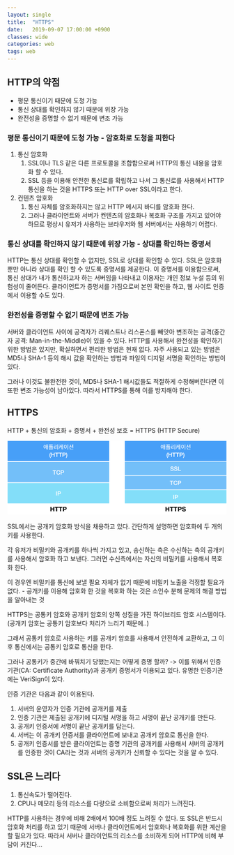 ```yaml
---
layout: single
title:  "HTTPS"
date:   2019-09-07 17:00:00 +0900
classes: wide
categories: web
tags: web
---
```


## HTTP의 약점

- 평문 통신이기 때문에 도청 가능
- 통신 상대를 확인하지 않기 때문에 위장 가능
- 완전성을 증명할 수 없기 때문에 변조 가능

### 평문 통신이기 때문에 도청 가능 - 암호화로 도청을 피한다

1. 통신 암호화
   1. SSL이나 TLS 같은 다른 프로토콜을 조합함으로써 HTTP의 통신 내용을 암호화 할 수 있다.
   2. SSL 등을 이용해 안전한 통신로를 확립하고 나서 그 통신로를 사용해서 HTTP 통신을 하는 것을 HTTPS 또는 HTTP over SSL이라고 한다.
2. 컨텐츠 암호화
   1. 통신 자체를 암호화하지는 않고 HTTP 메시지 바디를 암호화 한다.
   2. 그러나 클라이언트와 서버가 컨텐츠의 암호화나 복호화 구조를 가지고 있어야 하므로 평상시 유저가 사용하는 브라우저와 웹 서버에서는 사용하기 어렵다.

### 통신 상대를 확인하지 않기 때문에 위장 가능 - 상대를 확인하는 증명서

HTTP는 통신 상대를 확인할 수 없지만, SSL로 상대를 확인할 수 있다. SSL은 암호화 뿐만 아니라 상대를 확인 할 수 있도록 증명서를 제공한다.
이 증명서를 이용함으로써, 통신 상대가 내가 통신하고자 하는 서버임을 나타내고 이용자는 개인 정보 누설 등의 위험성이 줄어든다.
클라이언트가 증명서를 가짐으로써 본인 확인을 하고, 웹 사이트 인증에서 이용할 수도 있다.

### 완전성을 증명할 수 없기 때문에 변조 가능

서버와 클라이언트 사이에 공격자가 리퀘스트나 리스폰스를 빼앗아 변조하는 공격(중간자 공격: Man-in-the-Middle)이 있을 수 있다.
HTTP를 사용해서 완전성을 확인하기 위한 방법은 있지만, 확실하면서 편리한 방법은 현재 없다. 자주 사용되고 있는 방법은 MD5나 SHA-1 등의 해시 값을 확인하는 방법과 파일의 디지털 서명을 확인하는 방법이 있다.

그러나 이것도 불완전한 것이, MD5나 SHA-1 해시값들도 적절하게 수정해버린다면 이 또한 변조 가능성이 남아있다. 따라서 HTTPS를 통해 이를 방지해야 한다.

## HTTPS

HTTP + 통신의 암호화 + 증명서 + 완전성 보호 = HTTPS (HTTP Secure)

![HTTPS](/assets/img/https/https.png)

SSL에서는 공개키 암호화 방식을 채용하고 있다. 간단하게 설명하면 암호화에 두 개의 키를 사용한다.

각 유저가 비밀키와 공개키를 하나씩 가지고 있고, 송신하는 측은 수신하는 측의 공개키를 사용해서 암호화 하고 보낸다. 그러면 수신측에서는 자신의 비밀키를 사용해서 복호화 한다.

이 경우엔 비밀키를 통신에 보낼 필요 자체가 없기 때문에 비밀키 노출을 걱정할 필요가 없다. - 공개키를 이용해 암호화 한 것을 복호화 하는 것은 소인수 분해 문제의 해결 방법을 알아내는 것

HTTPS는 공통키 암호와 공개키 암호의 양쪽 성질을 가진 하이브리드 암호 시스템이다. (공개키 암호는 공통키 암호보다 처리가 느리기 때문에..)

그래서 공통키 암호로 사용하는 키를 공개키 암호를 사용해서 안전하게 교환하고, 그 이후 통신에서는 공통키 암호로 통신을 한다.

그러나 공통키가 중간에 바꿔치기 당했는지는 어떻게 증명 할까? -> 이를 위해서 인증 기관(CA: Certificate Authority)과 공개키 증명서가 이용되고 있다. 유명한 인증기관에는 VeriSign이 있다.

인증 기관은 다음과 같이 이용된다.

1. 서버의 운영자가 인증 기관에 공개키를 제출
2. 인증 기관은 제출된 공개키에 디지털 서명을 하고 서명이 끝난 공개키를 만든다.
3. 공개키 인증서에 서명이 끝난 공개키를 담는다.
4. 서버는 이 공개키 인증서를 클라이언트에 보내고 공개키 암호로 통신을 한다.
5. 공개키 인증서를 받은 클라이언트는 증명 기관의 공개키를 사용해서 서버의 공개키를 인증한 것이 CA라는 것과 서버의 공개키가 신뢰할 수 있다는 것을 알 수 있다.

## SSL은 느리다

1. 통신속도가 떨어진다.
2. CPU나 메모리 등의 리소스를 다량으로 소비함으로써 처리가 느려진다.

HTTP를 사용하는 경우에 비해 2배에서 100배 정도 느려질 수 있다. 또 SSL은 반드시 암호화 처리를 하고 있기 때문에 서버나 클라이언트에서 암호화나 복호화를 위한 계산을 할 필요가 있다.
따라서 서버나 클라이언트의 리소스를 소비하게 되어 HTTP에 비해 부담이 커진다...
